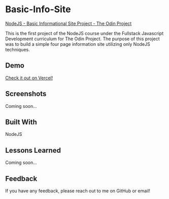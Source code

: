 # Basic-Info-Site

[NodeJS - Basic Informational Site Project - The Odin Project](https://www.theodinproject.com/lessons/nodejs-basic-informational-site)

This is the first project of the NodeJS course under the Fullstack Javascript Development curriculum for The Odin Project. The purpose of this project was to build a simple four page information site utilizing only NodeJS techniques.

## Demo

[Check it out on Vercel!](https://the-nogi-shop.vercel.app/)

## Screenshots

Coming soon...

## Built With

NodeJS

## Lessons Learned

Coming soon...

## Feedback

If you have any feedback, please reach out to me on GitHub or email!
